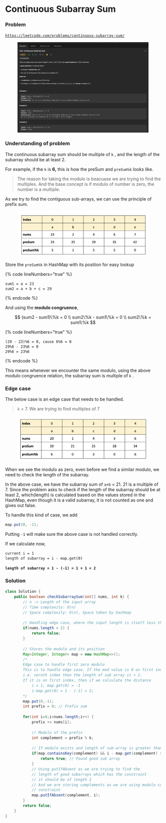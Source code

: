 # Continuous Subarray Sum

### Problem

[`https://leetcode.com/problems/continuous-subarray-sum/`](https://leetcode.com/problems/continuous-subarray-sum/)

<figure><img src="../../.gitbook/assets/image (25) (1).png" alt=""><figcaption></figcaption></figure>

### Understanding of problem

The continuous subarray sum should be multiple of `k` , and the length of the subarray should be at least 2.

For example, if the `k` is **6,** this is how the preSum and `preSum%k` looks like.&#x20;

> The reason for taking the modulo is beacuase we are trying to find the multiples. And the base concept is if modulo of number is zero, the number is a multiple.&#x20;

As we try to find the contiguous sub-arrays, we can use the principle of prefix sum.

<figure><img src="../../.gitbook/assets/image (7) (1).png" alt=""><figcaption></figcaption></figure>

Store the `preSum%k` in HashMap with its position for easy lookup

{% code lineNumbers="true" %}
```
sum1 = a = 23
sum2 = a + b + c = 29
```
{% endcode %}

And using the **modulo congruence**,&#x20;

$$
(sum2 - sum1)\%k = 0 \\ sum2\%k - sum1\%k = 0 \\ sum2\%k = sum1\%k
$$

{% code lineNumbers="true" %}
```
(29 - 23)%6 = 0, cause 6%6 = 0
29%6 - 23%6 = 0
29%6 = 23%6
```
{% endcode %}

This means whenever we encounter the same modulo, using the above modulo congruence relation, the subarray sum is multiple of `k` .

### Edge case

The below case is an edge case that needs to be handled.

> `k` = 7. We are trying to find multiples of 7

<figure><img src="../../.gitbook/assets/image (5) (1).png" alt=""><figcaption></figcaption></figure>

When we see the modulo as zero, even before we find a similar modulo, we need to check the length of the subarray.

In the above case, we have the subarray sum of `a+b` = 21. 21 is a multiple of 7. Since the problem asks to check if the length of the subarray should be at least 2, which(length) is calculated based on the values stored in the HashMap, even though it is a valid subarray, it is not counted as one and gives out false.

To handle this kind of case, we add

```java
map.put(0, -1);
```

Putting `-1` will make sure the above case is not handled correctly.&#x20;

If we calculate now,&#x20;

<pre><code>current i = 1
length of subarray = i - map.get(0) 

<strong>length of subarray = 1 - (-1) = 1 + 1 = 2
</strong></code></pre>

### Solution

```java
class Solution {
    public boolean checkSubarraySum(int[] nums, int k) {
        // n -> Length of the input array
        // Time complexity: O(n)
        // Space complexity: O(n), Space taken by hashmap
        
        // Handling edge case, where the input length is itself less than 2
        if(nums.length < 2) {
            return false;
        }

        // Stores the modulo and its position
        Map<Integer, Integer> map = new HashMap<>();
        /*
        Edge case to handle first zero modulo 
        This is to handle edge case. If the mod value is 0 on first index
        i.e. zeroth index then the length of sub array is < 2.
        If it is on first index, then if we calculate the distance
            i = 1, map.get(0) = -1
            i-map.get(0) = 1 - (-1) = 2;
        */
        map.put(0,-1);
        int prefix = 0; // Prefix sum

        for(int i=0;i<nums.length;i++) {
            prefix += nums[i];

            // Modulo of the prefix
            int complement = prefix % k;

            // If modulo exists and length of sub-array is greater than or equal to 2
            if(map.containsKey(complement) && i - map.get(complement) >= 2) {
                return true; // Found good sub array
            } 
            // Using putIfAbsent as we are trying to find the 
            // length of good subarrays which has the constraint
            // it should be of length 2
            // And we are storing complements as we are using modulo congruence 
            // constraint
            map.putIfAbsent(complement, i);
        }
        return false;
    }
}
```
